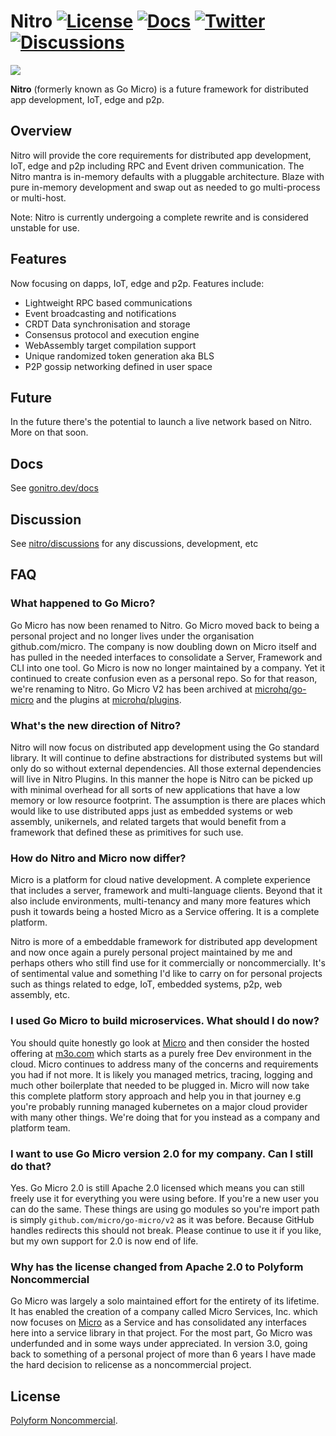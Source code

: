# Nitro [![License](https://img.shields.io/badge/license-polyform:noncommercial-blue)](https://polyformproject.org/licenses/noncommercial/1.0.0/) [![Docs](https://img.shields.io/badge/godoc-reference-green)](https://gonitro.dev/docs/v3) [![Twitter](https://img.shields.io/badge/twitter-gonitrodev-9cf)](https://twitter.com/GoNitroDev) [![Discussions](https://img.shields.io/badge/github-discussions-orange)](https://github.com/asim/nitro/discussions) 

<img src="https://avatars2.githubusercontent.com/u/73709577" />

**Nitro** (formerly known as Go Micro) is a future framework for distributed app development, IoT, edge and p2p.

## Overview

Nitro will provide the core requirements for distributed app development, IoT, edge and p2p including RPC and Event driven communication. 
The Nitro mantra is in-memory defaults with a pluggable architecture. Blaze with pure in-memory development and swap out as needed 
to go multi-process or multi-host.

Note: Nitro is currently undergoing a complete rewrite and is considered unstable for use.

## Features

Now focusing on dapps, IoT, edge and p2p. Features include:

- Lightweight RPC based communications
- Event broadcasting and notifications
- CRDT Data synchronisation and storage
- Consensus protocol and execution engine
- WebAssembly target compilation support
- Unique randomized token generation aka BLS
- P2P gossip networking defined in user space

## Future

In the future there's the potential to launch a live network based on Nitro. More on that soon.

## Docs

See [gonitro.dev/docs](https://gonitro.dev/docs/)

## Discussion

See [nitro/discussions](https://github.com/asim/nitro/discussions) for any discussions, development, etc

## FAQ

### What happened to Go Micro?

Go Micro has now been renamed to Nitro. Go Micro moved back to being a personal project and no longer lives under the organisation github.com/micro. 
The company is now doubling down on Micro itself and has pulled in the needed interfaces to consolidate a Server, Framework and CLI into one tool. 
Go Micro is now no longer maintained by a company. Yet it continued to create confusion even as a personal repo. So for that reason, we're renaming 
to Nitro. Go Micro V2 has been archived at [microhq/go-micro](https://github.com/microhq/go-micro) and the plugins at 
[microhq/plugins](https://github.com/microhq/go-plugins).

### What's the new direction of Nitro?

Nitro will now focus on distributed app development using the Go standard library. It will continue to define abstractions for distributed systems 
but will only do so without external dependencies. All those external dependencies will live in Nitro Plugins. In this manner the hope is Nitro can be 
picked up with minimal overhead for all sorts of new applications that have a low memory or low resource footprint. The assumption is there are places 
which would like to use distributed apps just as embedded systems or web assembly, unikernels, and related targets that would benefit from a framework 
that defined these as primitives for such use.

### How do Nitro and Micro now differ?

Micro is a platform for cloud native development. A complete experience that includes a server, framework and multi-language clients. Beyond that it also 
include environments, multi-tenancy and many more features which push it towards being a hosted Micro as a Service offering. It is a complete platform.

Nitro is more of a embeddable framework for distributed app development and now once again a purely personal project maintained by me and 
perhaps others who still find use for it commercially or noncommercially. It's of sentimental value and something I'd like to carry on for personal projects 
such as things related to edge, IoT, embedded systems, p2p, web assembly, etc.

### I used Go Micro to build microservices. What should I do now?

You should quite honestly go look at [Micro](https://github.com/micro/micro) and then consider the hosted offering at [m3o.com](https://m3o.com) which 
starts as a purely free Dev environment in the cloud. Micro continues to address many of the concerns and requirements you had if not more. It is likely 
you managed metrics, tracing, logging and much other boilerplate that needed to be plugged in. Micro will now take this complete platform story approach 
and help you in that journey e.g you're probably running managed kubernetes on a major cloud provider with many other things. We're doing that for you 
instead as a company and platform team.

### I want to use Go Micro version 2.0 for my company. Can I still do that?

Yes. Go Micro 2.0 is still Apache 2.0 licensed which means you can still freely use it for everything you were using before. If you're a new user 
you can do the same. These things are using go modules so you're import path is simply `github.com/micro/go-micro/v2` as it was before. Because 
GitHub handles redirects this should not break. Please continue to use it if you like, but my own support for 2.0 is now end of life.

### Why has the license changed from Apache 2.0 to Polyform Noncommercial

Go Micro was largely a solo maintained effort for the entirety of its lifetime. It has enabled the creation of a company called Micro Services, Inc. which 
now focuses on [Micro](https://github.com/micro/micro) as a Service and has consolidated any interfaces here into a service library in that project. For 
the most part, Go Micro was underfunded and in some ways under appreciated. In version 3.0, going back to something of a personal project of more than 6 years 
I have made the hard decision to relicense as a noncommercial project. 

## License

[Polyform Noncommercial](https://polyformproject.org/licenses/noncommercial/1.0.0/). 
